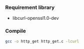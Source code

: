 
### Requirement library
- libcurl-openssl1.0-dev

### Compile
``` sh
gcc -o http_get http_get.c -lcurl
```
